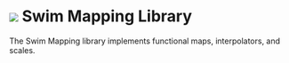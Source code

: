 # <a href="https://www.swimos.org"><img src="https://docs.swimos.org/readme/breach-marlin-blue-wide.svg"></a> Swim Mapping Library

The Swim Mapping library implements functional maps, interpolators, and scales.
